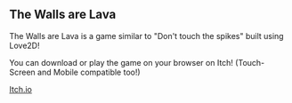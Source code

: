 ## The Walls are Lava

The Walls are Lava is a game similar to "Don't touch the spikes" built using Love2D!

You can download or play the game on your browser on Itch! (Touch-Screen and Mobile compatible too!)

[Itch.io](https://mauvemau.itch.io/lava-walls)